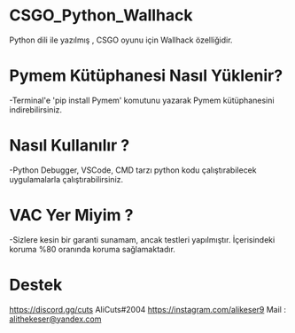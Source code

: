 # CSGO_Python_Wallhack
Python dili ile yazılmış , CSGO oyunu için Wallhack özelliğidir.

# Pymem Kütüphanesi Nasıl Yüklenir? 
-Terminal'e 'pip install Pymem' komutunu yazarak Pymem kütüphanesini indirebilirsiniz. 

# Nasıl Kullanılır ? 
-Python Debugger, VSCode, CMD tarzı python kodu çalıştırabilecek uygulamalarla çalıştırabilirsiniz.

# VAC Yer Miyim ?
-Sizlere kesin bir garanti sunamam, ancak testleri yapılmıştır. İçerisindeki koruma %80 oranında koruma sağlamaktadır.

# Destek
https://discord.gg/cuts 
AliCuts#2004
https://instagram.com/alikeser9
Mail : alithekeser@yandex.com
